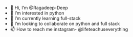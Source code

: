 - 👋 Hi, I’m @Ragadeep-Deep
- 👀 I’m interested in python 
- 🌱 I’m currently learning full-stack
- 💞️ I’m looking to collaborate on python and full stack
- 📫 How to reach me instagram- @lifeteachuseverything

<!---
Ragadeep-Deep/Ragadeep-Deep is a ✨ special ✨ repository because its `README.md` (this file) appears on your GitHub profile.
You can click the Preview link to take a look at your changes.
--->
